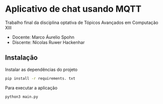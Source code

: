 # Aplicativo de chat usando MQTT

Trabalho final da disciplina optativa de Tópicos Avançados em Computação XIII

- Docente: Marco Áurelio Spohn
- Discente: Nícolas Ruwer Hackenhar

## Instalação

Instalar as dependências do projeto

```sh
pip install -r requirements. txt
```
Para executar a aplicação

```sh
python3 main.py
```